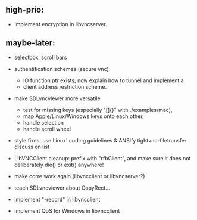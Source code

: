 high-prio:
----------
- Implement encryption in libvncserver.


maybe-later:
------------

- selectbox: scroll bars
- authentification schemes (secure vnc)
	- IO function ptr exists; now explain how to tunnel and implement a
	- client address restriction scheme.

- make SDLvncviewer more versatile
	- test for missing keys (especially "[]{}" with ./examples/mac),
	- map Apple/Linux/Windows keys onto each other,
	- handle selection
	- handle scroll wheel
- style fixes: use Linux' coding guidelines & ANSIfy tightvnc-filetransfer:
	discuss on list
- LibVNCClient cleanup: prefix with "rfbClient", and make sure it does
	not deliberately die() or exit() anywhere!
- make corre work again (libvncclient or libvncserver?)
- teach SDLvncviewer about CopyRect...
- implement "-record" in libvncclient
- implement QoS for Windows in libvncclient
